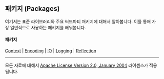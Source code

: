 ## 패키지 (Packages)

여기서는 표준 라이브러리와 주요 써드파티 패키지에 대해서 알아봅니다. 이를 통해 가장 일반적으로 사용하는 패키지를 배워봅니다. 


#### 패키지
[Context](../../../go/packages/context/README.md) | 
[Encoding](../../../go/packages/encoding/README.md) | 
[IO](../../../go/packages/io/README.md) | 
[Logging](../../../go/packages/logging/README.md) | 
[Reflection](../../../go/packages/reflection/README.md)
___
모든 자료에 대해서 [Apache License Version 2.0, January 2004](http://www.apache.org/licenses/LICENSE-2.0) 라이센스가 적용됩니다.
